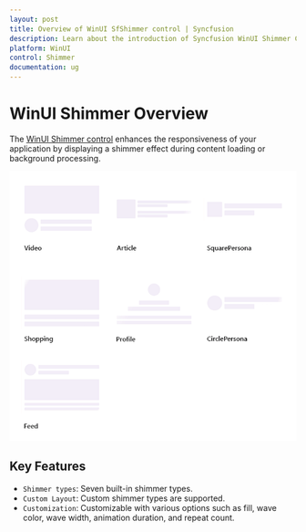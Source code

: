 ```yaml
---
layout: post
title: Overview of WinUI SfShimmer control | Syncfusion
description: Learn about the introduction of Syncfusion WinUI Shimmer Control (SfShimmer) with essential features and more.
platform: WinUI
control: Shimmer
documentation: ug
---
```


# WinUI Shimmer Overview

The [WinUI Shimmer control](https://www.syncfusion.com/winui-controls/SfShimmer) enhances the responsiveness of your application by displaying a shimmer effect during content loading or background processing.

![WinUI Shimmer control overview](SfShimmer_images/Overview_images/winui_shimmer_overview.gif)

## Key Features

* `Shimmer types`: Seven built-in shimmer types.
* `Custom Layout`: Custom shimmer types are supported.
* `Customization`: Customizable with various options such as fill, wave color, wave width, animation duration, and repeat count.